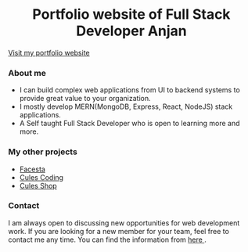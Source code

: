 <h1 style="text-align: center;">Portfolio website of Full Stack Developer Anjan</h1>

[Visit my portfolio website](https://www.thatanjan.me/)

### About me

- I can build complex web applications from UI to backend systems to provide great value to your organization.
- I mostly develop MERN(MongoDB, Express, React, NodeJS) stack applications.
- A Self taught Full Stack Developer who is open to learning more and more.

### My other projects

- [Facesta](https://github.com/thatanjan/facesta)
- [Cules Coding](https://www.culescoding.space/)
- [Cules Shop](https://github.com/thatanjan/cules-shop)

### Contact

I am always open to discussing new opportunities for web development work. If you are looking for a new member for your team, feel free to contact me any time. You can find the information from [ here ](https://www.thatanjan.me/contact).
